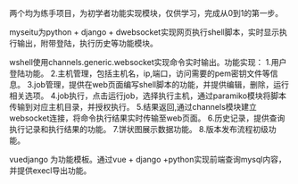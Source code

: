   两个均为练手项目，为初学者功能实现模块，仅供学习，完成从0到1的第一步。

myseitu为python + django + dwebsocket实现网页执行shell脚本，实时显示执行输出，附带登陆，执行历史等功能模块。

wshell使用channels.generic.websocket实现命令实时输出。功能实现：
1.用户登陆功能。
2.主机管理，包括主机名，ip,端口，访问需要的pem密钥文件等信息。
3.job管理，提供在web页面编写shell脚本的功能，并提供编辑，删除，运行相关选项。
4.job执行，点击运行job，选择执行主机，通过paramiko模块将脚本传输到对应主机目录，并授权执行。
5.结果返回,通过channels模块建立websocket连接，将命令执行结果实时传输至web页面。
6.历史记录，提供查询执行记录和执行结果的功能。
7.饼状图展示数据功能。
8.版本发布流程初级功能。

vuedjango 为功能模板。通过vue + django +python实现前端查询mysql内容，并提供execl导出功能。